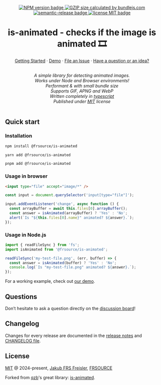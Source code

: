 
<p align="center">
  <a href="https://www.npmjs.com/package/@frsource/is-animated">
    <img src="https://img.shields.io/npm/v/@frsource/is-animated" alt="NPM version badge">
  </a>
  <a href="https://bundlejs.com/?q=%40frsource%2Fis-animated">
    <img src="https://deno.bundlejs.com/badge?q=@frsource/is-animated" alt="GZIP size calculated by bundlejs.com">
  </a>
  <a href="https://github.com/semantic-release/semantic-release">
    <img src="https://img.shields.io/badge/%20%20%F0%9F%93%A6%F0%9F%9A%80-semantic--release-e10079.svg" alt="semantic-release badge">
  </a>
  <a href="https://github.com/FRSOURCE/is-animated/blob/main/LICENSE">
    <img src="https://img.shields.io/github/license/FRSOURCE/is-animated" alt="license MIT badge">
  </a>
</p>

<h1 align="center">is-animated - checks if the image is animated 🎞</h1>

<p align="center">
  <a href="#quick-start">Getting Started</a>
  ·
  <a href="https://www.frsource.org/is-animated" target="_blank">Demo</a>
  ·
  <a href="https://github.com/FRSOURCE/is-animated/issues">File an Issue</a>
  ·
  <a href="#questions">Have a question or an idea?</a>
  <br>
</p>

<p align="center">
  <br>
  <i>A simple library for detecting animated images.
    <br>Works under Node and Browser environments!
    <br>Performant & with small bundle size
    <br>Supports GIF, APNG and WebP
    <br>Written completely in <a href="https://www.typescriptlang.org">typescript</a>
    <br>Published under <a href="https://opensource.org/licenses/MIT" target="_blank">MIT</a> license</i>
  <br>
  <br>
</p>

## Quick start

### Installation

```bash
npm install @frsource/is-animated

yarn add @frsource/is-animated

pnpm add @frsource/is-animated
```

### Usage in browser

```html
<input type="file" accept="image/*" />
```

```ts
const input = document.querySelector('input[type="file"]');

input.addEventListener('change', async function () {
  const arrayBuffer = await this.files[0].arrayBuffer();
  const answer = isAnimated(arrayBuffer) ? 'Yes' : 'No';
  alert(`Is "${this.files[0].name}" animated? ${answer}.`);
});
```

### Usage in Node.js

```ts
import { readFileSync } from 'fs';
import isAnimated from '@frsource/is-animated';

readFileSync('my-test-file.png', (err, buffer) => {
  const answer = isAnimated(buffer) ? 'Yes' : 'No';
  console.log(`Is "my-test-file.png" animated? ${answer}.`);
});
```

For a working example, check out [our demo](https://www.frsource.org/is-animated#demo).

## Questions

Don’t hesitate to ask a question directly on the [discussion board](https://github.com/FRSOURCE/is-animated/discussions)!

## Changelog

Changes for every release are documented in the [release notes](https://github.com/FRSOURCE/is-animated/releases) and [CHANGELOG file](https://github.com/FRSOURCE/is-animated/tree/main/CHANGELOG.md).

## License

[MIT](https://opensource.org/licenses/MIT) @ 2024-present, [Jakub FRS Freisler](https://www.linkedin.com/in/jakub-freisler-03a32138/), [FRSOURCE](https://www.frsource.org/)

Forked from [qzb](https://github.com/qzb)'s great library: [is-animated](https://github.com/qzb/is-animated).

